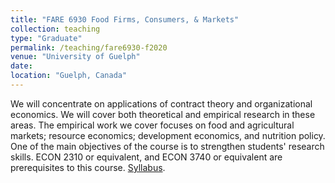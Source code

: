 ```yaml
---
title: "FARE 6930 Food Firms, Consumers, & Markets"
collection: teaching
type: "Graduate"
permalink: /teaching/fare6930-f2020
venue: "University of Guelph"
date: 
location: "Guelph, Canada"
---
```


We will concentrate on applications of contract theory and organizational economics. We will cover both theoretical and empirical research in these areas. The empirical work we cover focuses on food and agricultural markets; resource economics; development economics, and nutrition policy. One of the main objectives of the course is to strengthen students' research skills. ECON 2310 or equivalent, and ECON 3740 or equivalent are prerequisites to this course.
[Syllabus](http://jgnunol.github.io/files/fare6930_f20Syllabus.pdf).
